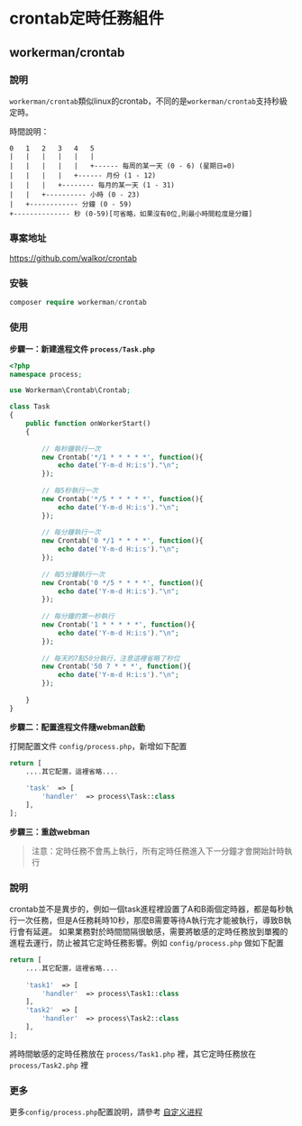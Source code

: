 # crontab定時任務組件

## workerman/crontab

### 說明

`workerman/crontab`類似linux的crontab，不同的是`workerman/crontab`支持秒級定時。

時間說明：

```
0   1   2   3   4   5
|   |   |   |   |   |
|   |   |   |   |   +------ 每周的某一天 (0 - 6) (星期日=0)
|   |   |   |   +------ 月份 (1 - 12)
|   |   |   +-------- 每月的某一天 (1 - 31)
|   |   +---------- 小時 (0 - 23)
|   +------------ 分鐘 (0 - 59)
+-------------- 秒 (0-59)[可省略，如果沒有0位,則最小時間粒度是分鐘]
```

### 專案地址

https://github.com/walkor/crontab
  
### 安裝

```php
composer require workerman/crontab
```
  
### 使用

**步驟一：新建進程文件 `process/Task.php`**

```php
<?php
namespace process;

use Workerman\Crontab\Crontab;

class Task
{
    public function onWorkerStart()
    {
    
        // 每秒鐘執行一次
        new Crontab('*/1 * * * * *', function(){
            echo date('Y-m-d H:i:s')."\n";
        });
        
        // 每5秒執行一次
        new Crontab('*/5 * * * * *', function(){
            echo date('Y-m-d H:i:s')."\n";
        });
        
        // 每分鐘執行一次
        new Crontab('0 */1 * * * *', function(){
            echo date('Y-m-d H:i:s')."\n";
        });
        
        // 每5分鐘執行一次
        new Crontab('0 */5 * * * *', function(){
            echo date('Y-m-d H:i:s')."\n";
        });
        
        // 每分鐘的第一秒執行
        new Crontab('1 * * * * *', function(){
            echo date('Y-m-d H:i:s')."\n";
        });
      
        // 每天的7點50分執行，注意這裡省略了秒位
        new Crontab('50 7 * * *', function(){
            echo date('Y-m-d H:i:s')."\n";
        });
        
    }
}
```
  
**步驟二：配置進程文件隨webman啟動**
  
打開配置文件 `config/process.php`，新增如下配置

```php
return [
    ....其它配置，這裡省略....
  
    'task'  => [
        'handler'  => process\Task::class
    ],
];
```
  
**步驟三：重啟webman**

> 注意：定時任務不會馬上執行，所有定時任務進入下一分鐘才會開始計時執行

### 說明
crontab並不是異步的，例如一個task進程裡設置了A和B兩個定時器，都是每秒執行一次任務，但是A任務耗時10秒，那麼B需要等待A執行完才能被執行，導致B執行會有延遲。
如果業務對於時間間隔很敏感，需要將敏感的定時任務放到單獨的進程去運行，防止被其它定時任務影響。例如 `config/process.php` 做如下配置

```php
return [
    ....其它配置，這裡省略....
  
    'task1'  => [
        'handler'  => process\Task1::class
    ],
    'task2'  => [
        'handler'  => process\Task2::class
    ],
];
```
將時間敏感的定時任務放在 `process/Task1.php` 裡，其它定時任務放在 `process/Task2.php` 裡

### 更多
更多`config/process.php`配置說明，請參考 [自定义进程](../process.md)